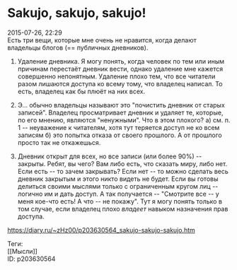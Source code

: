 Sakujo, sakujo, sakujo!
========================

   
 2015-07-26, 22:29   
  Есть три вещи, которые мне очень не нравится, когда делают владельцы блогов (== публичных дневников).   
   
 1. Удаление дневника. Я могу понять, когда человек по тем или иным причинам перестаёт дневник вести, однако удаление мне кажется совершенно непонятным. Удаление плохо тем, что все читатели разом лишаются доступа ко всему тому, что владелец написал. То есть, владелец как бы плюёт на них всех.   
   
 2. Э... обычно владельцы называют это "почистить дневник от старых записей". Владелец просматривает дневник и удаляет те, которые, по его мнению, являются "ненужными". Что в этом плохого? а) см. п. 1 -- неуважение к читателям, хотя тут теряется доступ не ко всем записям б) это попытка отказа от своего прошлого. А от прошлого просто так не откажешься.   
   
 3. Дневник открыт для всех, но все записи (или более 90%) -- закрыты. Ребят, вы чего? Вам либо есть, что сказать миру, либо нет. Если есть -- то зачем закрывать? Если нет -- то можно сделать весь дневник закрытым и этого никто видеть не будет. Если вы готовы делиться своими мыслями только с ограниченным кругом лиц -- логично им и дать доступ. А так получается -- "Смотрите все -- у меня кое-что есть! А что -- не покажу". Тут я могу понять только в том случае, если владелец плохо  *владеет*  навыком назначения прав доступа.   
    
 <https://diary.ru/~zHz00/p203630564_sakujo-sakujo-sakujo.htm>   
   
 Теги:   
 [[Мысли]]   
 ID: p203630564